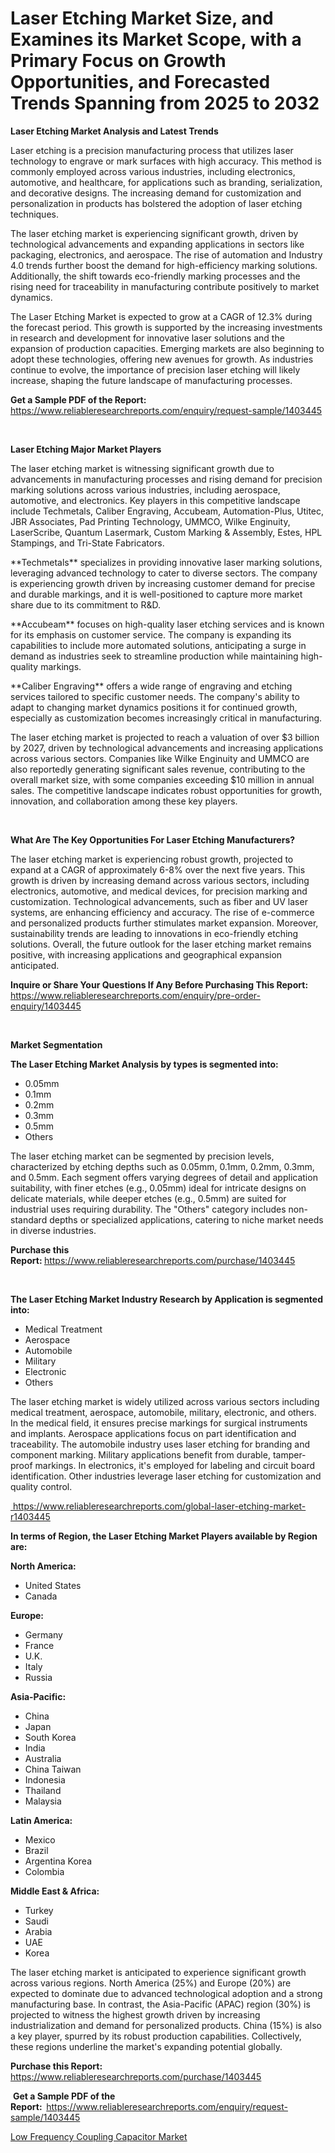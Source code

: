 <p><h1>Laser Etching Market Size, and Examines its Market Scope, with a Primary Focus on Growth Opportunities, and Forecasted Trends Spanning from 2025 to 2032</h1></p><p><strong>Laser Etching Market Analysis and Latest Trends</strong></p>
<p><p>Laser etching is a precision manufacturing process that utilizes laser technology to engrave or mark surfaces with high accuracy. This method is commonly employed across various industries, including electronics, automotive, and healthcare, for applications such as branding, serialization, and decorative designs. The increasing demand for customization and personalization in products has bolstered the adoption of laser etching techniques.</p><p>The laser etching market is experiencing significant growth, driven by technological advancements and expanding applications in sectors like packaging, electronics, and aerospace. The rise of automation and Industry 4.0 trends further boost the demand for high-efficiency marking solutions. Additionally, the shift towards eco-friendly marking processes and the rising need for traceability in manufacturing contribute positively to market dynamics.</p><p>The Laser Etching Market is expected to grow at a CAGR of 12.3% during the forecast period. This growth is supported by the increasing investments in research and development for innovative laser solutions and the expansion of production capacities. Emerging markets are also beginning to adopt these technologies, offering new avenues for growth. As industries continue to evolve, the importance of precision laser etching will likely increase, shaping the future landscape of manufacturing processes.</p></p>
<p><strong>Get a Sample PDF of the Report:&nbsp;</strong> <a href="https://www.reliableresearchreports.com/enquiry/request-sample/1403445?utm_campaign=2629&utm_medium=2&utm_source=Github&utm_content=ia&utm_term=28032025&utm_id=laser-etching">https://www.reliableresearchreports.com/enquiry/request-sample/1403445</a></p>
<p>&nbsp;</p>
<p><strong>Laser Etching Major Market Players</strong></p>
<p><p>The laser etching market is witnessing significant growth due to advancements in manufacturing processes and rising demand for precision marking solutions across various industries, including aerospace, automotive, and electronics. Key players in this competitive landscape include Techmetals, Caliber Engraving, Accubeam, Automation-Plus, Utitec, JBR Associates, Pad Printing Technology, UMMCO, Wilke Enginuity, LaserScribe, Quantum Lasermark, Custom Marking & Assembly, Estes, HPL Stampings, and Tri-State Fabricators.</p><p>**Techmetals** specializes in providing innovative laser marking solutions, leveraging advanced technology to cater to diverse sectors. The company is experiencing growth driven by increasing customer demand for precise and durable markings, and it is well-positioned to capture more market share due to its commitment to R&D.</p><p>**Accubeam** focuses on high-quality laser etching services and is known for its emphasis on customer service. The company is expanding its capabilities to include more automated solutions, anticipating a surge in demand as industries seek to streamline production while maintaining high-quality markings.</p><p>**Caliber Engraving** offers a wide range of engraving and etching services tailored to specific customer needs. The company's ability to adapt to changing market dynamics positions it for continued growth, especially as customization becomes increasingly critical in manufacturing.</p><p>The laser etching market is projected to reach a valuation of over $3 billion by 2027, driven by technological advancements and increasing applications across various sectors. Companies like Wilke Enginuity and UMMCO are also reportedly generating significant sales revenue, contributing to the overall market size, with some companies exceeding $10 million in annual sales. The competitive landscape indicates robust opportunities for growth, innovation, and collaboration among these key players.</p></p>
<p>&nbsp;</p>
<p><strong>What Are The Key Opportunities For Laser Etching Manufacturers?</strong></p>
<p><p>The laser etching market is experiencing robust growth, projected to expand at a CAGR of approximately 6-8% over the next five years. This growth is driven by increasing demand across various sectors, including electronics, automotive, and medical devices, for precision marking and customization. Technological advancements, such as fiber and UV laser systems, are enhancing efficiency and accuracy. The rise of e-commerce and personalized products further stimulates market expansion. Moreover, sustainability trends are leading to innovations in eco-friendly etching solutions. Overall, the future outlook for the laser etching market remains positive, with increasing applications and geographical expansion anticipated.</p></p>
<p><strong>Inquire or Share Your Questions If Any Before Purchasing This Report:</strong> <a href="https://www.reliableresearchreports.com/enquiry/pre-order-enquiry/1403445?utm_campaign=2629&utm_medium=2&utm_source=Github&utm_content=ia&utm_term=28032025&utm_id=laser-etching">https://www.reliableresearchreports.com/enquiry/pre-order-enquiry/1403445</a></p>
<p>&nbsp;</p>
<p><strong>Market Segmentation</strong></p>
<p><strong>The Laser Etching Market Analysis by types is segmented into:</strong></p>
<p><ul><li>0.05mm</li><li>0.1mm</li><li>0.2mm</li><li>0.3mm</li><li>0.5mm</li><li>Others</li></ul></p>
<p><p>The laser etching market can be segmented by precision levels, characterized by etching depths such as 0.05mm, 0.1mm, 0.2mm, 0.3mm, and 0.5mm. Each segment offers varying degrees of detail and application suitability, with finer etches (e.g., 0.05mm) ideal for intricate designs on delicate materials, while deeper etches (e.g., 0.5mm) are suited for industrial uses requiring durability. The "Others" category includes non-standard depths or specialized applications, catering to niche market needs in diverse industries.</p></p>
<p><strong>Purchase this Report:&nbsp;</strong><a href="https://www.reliableresearchreports.com/purchase/1403445?utm_campaign=2629&utm_medium=2&utm_source=Github&utm_content=ia&utm_term=28032025&utm_id=laser-etching">https://www.reliableresearchreports.com/purchase/1403445</a></p>
<p>&nbsp;</p>
<p><strong>The Laser Etching Market Industry Research by Application is segmented into:</strong></p>
<p><ul><li>Medical Treatment</li><li>Aerospace</li><li>Automobile</li><li>Military</li><li>Electronic</li><li>Others</li></ul></p>
<p><p>The laser etching market is widely utilized across various sectors including medical treatment, aerospace, automobile, military, electronic, and others. In the medical field, it ensures precise markings for surgical instruments and implants. Aerospace applications focus on part identification and traceability. The automobile industry uses laser etching for branding and component marking. Military applications benefit from durable, tamper-proof markings. In electronics, it's employed for labeling and circuit board identification. Other industries leverage laser etching for customization and quality control.</p></p>
<p><a href="https://www.reliableresearchreports.com/global-laser-etching-market-r1403445?utm_campaign=2629&utm_medium=2&utm_source=Github&utm_content=ia&utm_term=28032025&utm_id=laser-etching">&nbsp;https://www.reliableresearchreports.com/global-laser-etching-market-r1403445</a></p>
<p><strong>In terms of Region, the Laser Etching Market Players available by Region are:</strong></p>
<p>
    <p> <strong> North America: </strong>
        <ul>
            <li>United States</li>
            <li>Canada</li>
        </ul>
        </p> 
    <p> <strong> Europe: </strong>
        <ul>
            <li>Germany</li>
            <li>France</li>
            <li>U.K.</li>
            <li>Italy</li>
            <li>Russia</li>
        </ul>
        </p> 
    <p> <strong> Asia-Pacific: </strong>
        <ul>
            <li>China</li>
            <li>Japan</li>
            <li>South Korea</li>
            <li>India</li>
            <li>Australia</li>
            <li>China Taiwan</li>
            <li>Indonesia</li>
            <li>Thailand</li>
            <li>Malaysia</li>
        </ul>
        </p> 
    <p> <strong> Latin America: </strong>
        <ul>
            <li>Mexico</li>
            <li>Brazil</li>
            <li>Argentina Korea</li>
            <li>Colombia</li>
        </ul>
        </p> 
    <p> <strong> Middle East & Africa: </strong>
        <ul>
            <li>Turkey</li>
            <li>Saudi</li>
            <li>Arabia</li>
            <li>UAE</li>
            <li>Korea</li>
        </ul>
    </p>
    </p>
<p><p>The laser etching market is anticipated to experience significant growth across various regions. North America (25%) and Europe (20%) are expected to dominate due to advanced technological adoption and a strong manufacturing base. In contrast, the Asia-Pacific (APAC) region (30%) is projected to witness the highest growth driven by increasing industrialization and demand for personalized products. China (15%) is also a key player, spurred by its robust production capabilities. Collectively, these regions underline the market's expanding potential globally.</p></p>
<p><strong>Purchase this Report: </strong><a href="https://www.reliableresearchreports.com/purchase/1403445?utm_campaign=2629&utm_medium=2&utm_source=Github&utm_content=ia&utm_term=28032025&utm_id=laser-etching">https://www.reliableresearchreports.com/purchase/1403445</a></p>
<p>&nbsp;<strong>Get a Sample PDF of the Report:&nbsp;&nbsp;</strong><a href="https://www.reliableresearchreports.com/enquiry/request-sample/1403445?utm_campaign=2629&utm_medium=2&utm_source=Github&utm_content=ia&utm_term=28032025&utm_id=laser-etching">https://www.reliableresearchreports.com/enquiry/request-sample/1403445</a></p>
<p><strong></strong></p>
<p><p><a href="https://github.com/WashimHussain441/Market-Research-Report-List-2/blob/main/low-frequency-coupling-capacitor-market.md?utm_campaign=2629&utm_medium=2&utm_source=Github&utm_content=ia&utm_term=28032025&utm_id=laser-etching">Low Frequency Coupling Capacitor Market</a></p></p>
